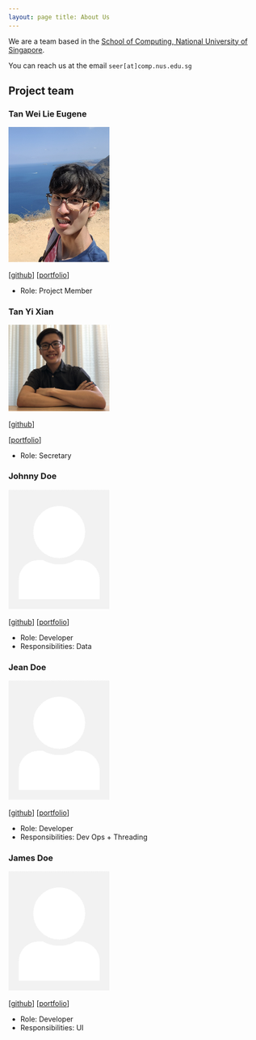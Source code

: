 ```yaml
---
layout: page title: About Us
---
```


We are a team based in the [School of Computing, National University of Singapore](http://www.comp.nus.edu.sg).

You can reach us at the email `seer[at]comp.nus.edu.sg`

## Project team

### Tan Wei Lie Eugene

<img src="images/eugenetanwl3881.png" width="200px">

[[github](https://github.com/eugenetanwl3881)]
[[portfolio](team/eugenetanwl3881.md)]

* Role: Project Member

### Tan Yi Xian

<img src="images/yixiann.png" width="200px">

[[github](https://github.com/yixiann)]

[[portfolio](team/yixiann.md)]

* Role: Secretary

### Johnny Doe

<img src="images/johndoe.png" width="200px">

[[github](http://github.com/johndoe)] [[portfolio](team/johndoe.md)]

* Role: Developer
* Responsibilities: Data

### Jean Doe

<img src="images/johndoe.png" width="200px">

[[github](http://github.com/johndoe)]
[[portfolio](team/johndoe.md)]

* Role: Developer
* Responsibilities: Dev Ops + Threading

### James Doe

<img src="images/johndoe.png" width="200px">

[[github](http://github.com/johndoe)]
[[portfolio](team/johndoe.md)]

* Role: Developer
* Responsibilities: UI
